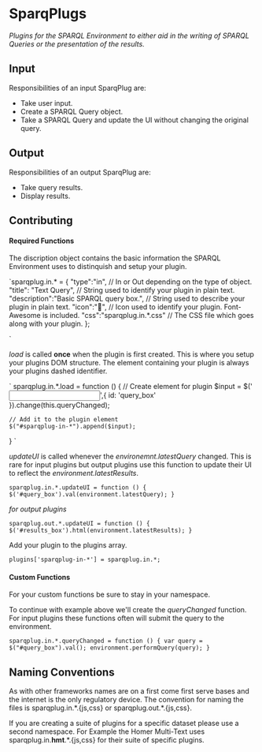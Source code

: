 # SparqPlugs

*Plugins for the SPARQL Environment to either aid in the writing of SPARQL Queries or the presentation of the results.*

## Input

Responsibilities of an input SparqPlug are:

- Take user input.
- Create a SPARQL Query object.
- Take a SPARQL Query and update the UI without changing the original query.


## Output

Responsibilities of an output SparqPlug are:

- Take query results.
- Display results.

## Contributing

#### Required Functions

The discription object contains the basic information the SPARQL Environment uses to distinquish and setup your plugin.

`sparqplug.in.* = {
	"type":"in", // In or Out depending on the type of object.
	"title": "Text Query", // String used to identify your plugin in plain text.
	"description":"Basic SPARQL query box.", // String used to describe your plugin in plain text.
	"icon":"&#xf040;", // Icon used to identify your plugin. Font-Awesome is included.
	"css":"sparqplug.in.*.css" // The CSS file which goes along with your plugin.
};

`

*load* is called **once** when the plugin is first created. This is where you setup your plugins DOM structure. The element containing your plugin is always your plugins dashed identifier.

`
sparqplug.in.*.load = function () {
	// Create element for plugin
	$input = $('<input />',{
		id: 'query_box'
	}).change(this.queryChanged);
	
	// Add it to the plugin element
	$("#sparqplug-in-*").append($input);
}
`

*updateUI* is called whenever the *environemnt.latestQuery* changed. This is rare for input plugins but output plugins use this function to update their UI to reflect the *environment.latestResults*.

`sparqplug.in.*.updateUI = function () {
	$('#query_box').val(environment.latestQuery);
}`

*for output plugins*

`sparqplug.out.*.updateUI = function () {
	$('#results_box').html(environment.latestResults);
}`

Add your plugin to the plugins array.

`plugins['sparqplug-in-*'] = sparqplug.in.*;`

#### Custom Functions

For your custom functions be sure to stay in your namespace.

To continue with example above we'll create the *queryChanged* function. For input plugins these functions often will submit the query to the environment. 

`
sparqplug.in.*.queryChanged = function () {
	var query = $("#query_box").val();
	environment.performQuery(query);
}
`

## Naming Conventions

As with other frameworks names are on a first come first serve bases and the internet is the only regulatory device. The convention for naming the files is sparqplug.in.\*.{js,css} or sparqplug.out.\*.{js,css}.

If you are creating a suite of plugins for a specific dataset please use a second namespace. For Example the Homer Multi-Text uses sparqplug.in.**hmt**.\*.{js,css} for their suite of specific plugins.

